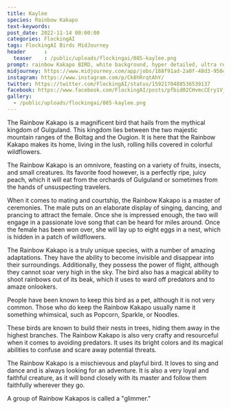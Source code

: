 ```yaml
---
title: Kaylee
species: Rainbow Kakapo
text-keywords: 
post_date: 2022-11-14 00:00:00
categories: FlockingAI
tags: FlockingAI Birds MidJourney 
header      :
  teaser    : /public/uploads/flockingai/085-kaylee.png
prompt: rainbow Kakapo BIRD, white background, hyper detailed, ultra realistic, 8k hd
midjourney: https://www.midjourney.com/app/jobs/188f91ad-2a0f-48d3-950c-31058a388007
instagram: https://www.instagram.com/p/Ck8hRrqtAhY/
twitter: https://twitter.com/FlockingAI/status/1592170488536539137
facebook: https://www.facebook.com/FlockingAI/posts/pfbid02CHvmcCEry1VjNQrCpqs4WfeXFv6a7m11y2kZogA7XnTsfvFnENQNFEd8g6RDo2Hl
gallery: 
  - /public/uploads/flockingai/085-kaylee.png
---
```


The Rainbow Kakapo is a magnificent bird that hails from the mythical kingdom of Gulguland. This kingdom lies between the two majestic mountain ranges of the Boltag and the Ougion. It is here that the Rainbow Kakapo makes its home, living in the lush, rolling hills covered in colorful wildflowers.

The Rainbow Kakapo is an omnivore, feasting on a variety of fruits, insects, and small creatures. Its favorite food however, is a perfectly ripe, juicy peach, which it will eat from the orchards of Gulguland or sometimes from the hands of unsuspecting travelers.

When it comes to mating and courtship, the Rainbow Kakapo is a master of ceremonies. The male puts on an elaborate display of singing, dancing, and prancing to attract the female. Once she is impressed enough, the two will engage in a passionate love song that can be heard for miles around. Once the female has been won over, she will lay up to eight eggs in a nest, which is hidden in a patch of wildflowers.

The Rainbow Kakapo is a truly unique species, with a number of amazing adaptations. They have the ability to become invisible and disappear into their surroundings. Additionally, they possess the power of flight, although they cannot soar very high in the sky. The bird also has a magical ability to shoot rainbows out of its beak, which it uses to ward off predators and to amaze onlookers.

People have been known to keep this bird as a pet, although it is not very common. Those who do keep the Rainbow Kakapo usually name it something whimsical, such as Popcorn, Sparkle, or Noodles.

These birds are known to build their nests in trees, hiding them away in the highest branches. The Rainbow Kakapo is also very crafty and resourceful when it comes to avoiding predators. It uses its bright colors and its magical abilities to confuse and scare away potential threats.

The Rainbow Kakapo is a mischievous and playful bird. It loves to sing and dance and is always looking for an adventure. It is also a very loyal and faithful creature, as it will bond closely with its master and follow them faithfully wherever they go.

A group of Rainbow Kakapos is called a "glimmer."

